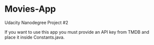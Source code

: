 # Movies-App
Udacity Nanodegree Project #2

If you want to use this app you must provide an API key from TMDB and place it inside Constants.java.
